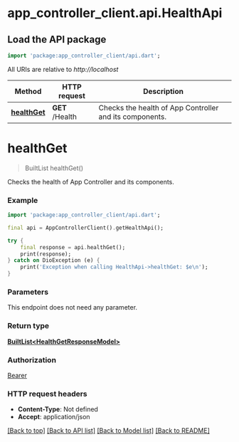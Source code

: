 # app_controller_client.api.HealthApi

## Load the API package
```dart
import 'package:app_controller_client/api.dart';
```

All URIs are relative to *http://localhost*

Method | HTTP request | Description
------------- | ------------- | -------------
[**healthGet**](HealthApi.md#healthget) | **GET** /Health | Checks the health of App Controller and its components.


# **healthGet**
> BuiltList<HealthGetResponseModel> healthGet()

Checks the health of App Controller and its components.

### Example
```dart
import 'package:app_controller_client/api.dart';

final api = AppControllerClient().getHealthApi();

try {
    final response = api.healthGet();
    print(response);
} catch on DioException (e) {
    print('Exception when calling HealthApi->healthGet: $e\n');
}
```

### Parameters
This endpoint does not need any parameter.

### Return type

[**BuiltList&lt;HealthGetResponseModel&gt;**](HealthGetResponseModel.md)

### Authorization

[Bearer](../README.md#Bearer)

### HTTP request headers

 - **Content-Type**: Not defined
 - **Accept**: application/json

[[Back to top]](#) [[Back to API list]](../README.md#documentation-for-api-endpoints) [[Back to Model list]](../README.md#documentation-for-models) [[Back to README]](../README.md)

